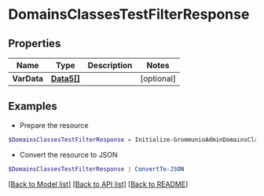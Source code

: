 # DomainsClassesTestFilterResponse
## Properties

Name | Type | Description | Notes
------------ | ------------- | ------------- | -------------
**VarData** | [**Data5[]**](Data5.md) |  | [optional] 

## Examples

- Prepare the resource
```powershell
$DomainsClassesTestFilterResponse = Initialize-GrommunioAdminDomainsClassesTestFilterResponse  -VarData null
```

- Convert the resource to JSON
```powershell
$DomainsClassesTestFilterResponse | ConvertTo-JSON
```

[[Back to Model list]](../README.md#documentation-for-models) [[Back to API list]](../README.md#documentation-for-api-endpoints) [[Back to README]](../README.md)

